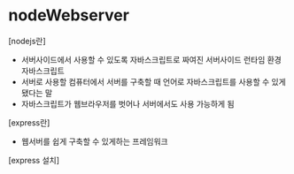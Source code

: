 # nodeWebserver

[nodejs란]
- 서버사이드에서 사용할 수 있도록 자바스크립트로 짜여진 서버사이드 런타임 환경 자바스크립트
- 서버로 사용할 컴퓨터에서 서버를 구축할 때 언어로 자바스크립트를 사용할 수 있게 됐다는 말
- 자바스크립트가 웹브라우저를 벗어나 서버에서도 사용 가능하게 됨

[express란]
- 웹서버를 쉽게 구축할 수 있게하는 프레임워크

[express 설치]

